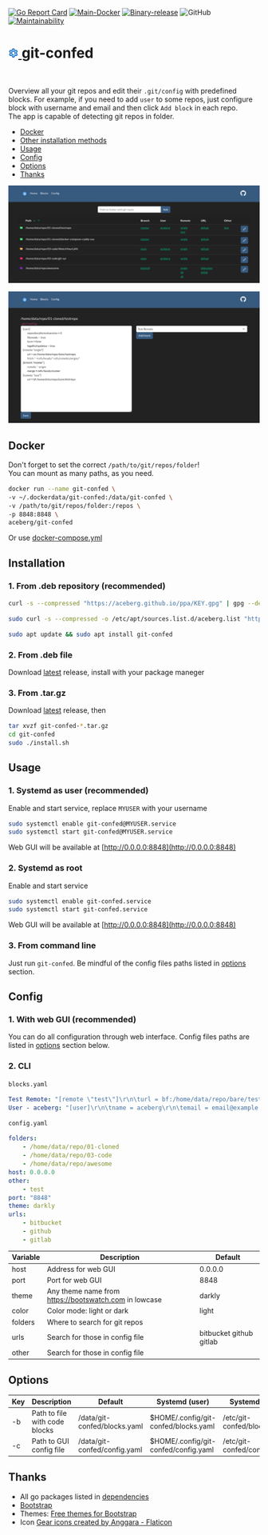 [![Go Report Card](https://goreportcard.com/badge/github.com/aceberg/git-confed)](https://goreportcard.com/report/github.com/aceberg/git-confed)
[![Main-Docker](https://github.com/aceberg/git-confed/actions/workflows/main-docker.yml/badge.svg)](https://github.com/aceberg/git-confed/actions/workflows/main-docker.yml)
[![Binary-release](https://github.com/aceberg/git-confed/actions/workflows/release.yml/badge.svg)](https://github.com/aceberg/git-confed/actions/workflows/release.yml)
![GitHub](https://img.shields.io/github/license/aceberg/git-confed)
[![Maintainability](https://api.codeclimate.com/v1/badges/b326d121b6eb53713396/maintainability)](https://codeclimate.com/github/aceberg/git-confed/maintainability)

<h1><a href="https://github.com/aceberg/git-confed">
    <img src="https://raw.githubusercontent.com/aceberg/git-confed/main/assets/logo.png" width="20" />
</a>git-confed</h1>
<br/>

Overview all your git repos and edit their `.git/config` with predefined blocks. For example, if you need to add `user` to some repos, just configure block with username and email and then click `Add block` in each repo.   
The app is capable of detecting git repos in folder.

- [Docker](https://github.com/aceberg/git-confed#docker)
- [Other installation methods](https://github.com/aceberg/git-confed#installation)   
- [Usage](https://github.com/aceberg/git-confed#usage)   
- [Config](https://github.com/aceberg/git-confed#config)   
- [Options](https://github.com/aceberg/git-confed#options)  
- [Thanks](https://github.com/aceberg/git-confed#thanks)

![screenshot](https://raw.githubusercontent.com/aceberg/git-confed/main/assets/Screenshot%202023-05-26%20at%2016-08-42%20Git%20Config%20Editor.png)     

![screenshot](https://raw.githubusercontent.com/aceberg/git-confed/main/assets/Screenshot%202023-05-25%20at%2017-17-23%20Git%20Config%20Editor.png)

## Docker
Don't forget to set the correct `/path/to/git/repos/folder`!   
You can mount as many paths, as you need.
```sh
docker run --name git-confed \
-v ~/.dockerdata/git-confed:/data/git-confed \
-v /path/to/git/repos/folder:/repos \
-p 8848:8848 \
aceberg/git-confed
```
Or use [docker-compose.yml](docker-compose.yml)

## Installation

### 1. From .deb repository (recommended)
```sh
curl -s --compressed "https://aceberg.github.io/ppa/KEY.gpg" | gpg --dearmor | sudo tee /etc/apt/trusted.gpg.d/aceberg.gpg
```
```sh
sudo curl -s --compressed -o /etc/apt/sources.list.d/aceberg.list "https://aceberg.github.io/ppa/aceberg.list"
```
```sh
sudo apt update && sudo apt install git-confed
```
### 2. From .deb file
Download [latest](https://github.com/aceberg/git-confed/releases/latest) release, install with your package maneger

### 3. From .tar.gz
Download [latest](https://github.com/aceberg/git-confed/releases/latest) release, then
```sh
tar xvzf git-confed-*.tar.gz
cd git-confed
sudo ./install.sh
```

## Usage
### 1. Systemd as user (recommended)
Enable and start service, replace `MYUSER` with your username
```sh
sudo systemctl enable git-confed@MYUSER.service
sudo systemctl start git-confed@MYUSER.service
```
Web GUI will be available at [http://0.0.0.0:8848](http://0.0.0.0:8848)

### 2. Systemd as root
Enable and start service
```sh
sudo systemctl enable git-confed.service
sudo systemctl start git-confed.service
```
Web GUI will be available at [http://0.0.0.0:8848](http://0.0.0.0:8848)

### 3. From command line
Just run `git-confed`. Be mindful of the config files paths listed in [options](https://github.com/aceberg/git-confed#options) section.


## Config
### 1. With web GUI (recommended)
You can do all configuration through web interface. Config files paths are listed in [options](https://github.com/aceberg/git-confed#options) section below.

### 2. CLI
`blocks.yaml`
```yaml
Test Remote: "[remote \"test\"]\r\n\turl = bf:/home/data/repo/bare/testrepo"
User - aceberg: "[user]\r\n\tname = aceberg\r\n\temail = email@example.com"
```
`config.yaml`
```yaml
folders:
    - /home/data/repo/01-cloned
    - /home/data/repo/03-code
    - /home/data/repo/awesome
host: 0.0.0.0
other:
    - test
port: "8848"
theme: darkly
urls:
    - bitbucket
    - github
    - gitlab
```
| Variable  | Description | Default |
| --------  | ----------- | ------- |
| host | Address for web GUI | 0.0.0.0 |
| port | Port for web GUI | 8848 |
| theme | Any theme name from https://bootswatch.com in lowcase | darkly |
| color | Color mode: light or dark | light |
| folders | Where to search for git repos | |
| urls | Search for those in config file | bitbucket github gitlab |
| other | Search for those in config file | |



## Options

| Key  | Description | Default | Systemd (user) | Systemd (root) |
| --------  | ----------- | ------- | --- | --- |
| -b | Path to file with code blocks | /data/git-confed/blocks.yaml | $HOME/.config/git-confed/blocks.yaml | /etc/git-confed/blocks.yaml |
| -c | Path to GUI config file | /data/git-confed/config.yaml | $HOME/.config/git-confed/config.yaml | /etc/git-confed/config.yaml |


## Thanks
- All go packages listed in [dependencies](https://github.com/aceberg/git-confed/network/dependencies)
- [Bootstrap](https://getbootstrap.com/)
- Themes: [Free themes for Bootstrap](https://bootswatch.com)
- Icon <a href="https://www.flaticon.com/free-icons/gear" title="gear icons">Gear icons created by Anggara - Flaticon</a>